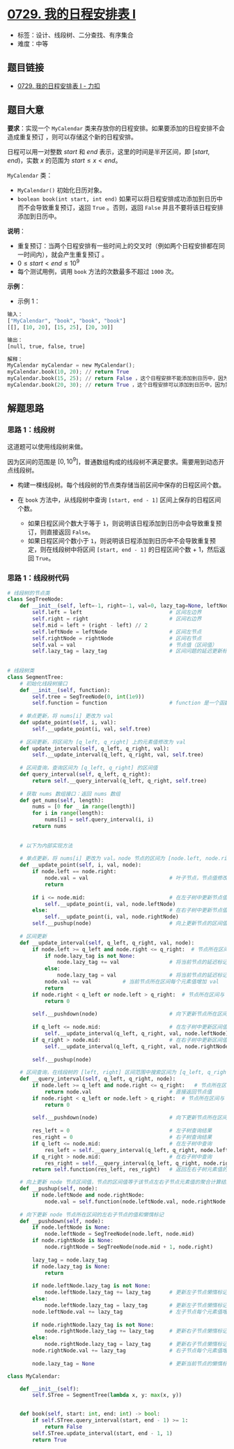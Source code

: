 # [0729. 我的日程安排表 I](https://leetcode.cn/problems/my-calendar-i/)

- 标签：设计、线段树、二分查找、有序集合
- 难度：中等

## 题目链接

- [0729. 我的日程安排表 I - 力扣](https://leetcode.cn/problems/my-calendar-i/)

## 题目大意

**要求**：实现一个 `MyCalendar` 类来存放你的日程安排。如果要添加的日程安排不会造成重复预订 ，则可以存储这个新的日程安排。

日程可以用一对整数 $start$ 和 $end$ 表示，这里的时间是半开区间，即 $[start, end)$，实数 $x$ 的范围为 $start \le x < end$。

`MyCalendar` 类：

- `MyCalendar()` 初始化日历对象。
- `boolean book(int start, int end)` 如果可以将日程安排成功添加到日历中而不会导致重复预订，返回 `True` 。否则，返回 `False` 并且不要将该日程安排添加到日历中。

**说明**：

- 重复预订：当两个日程安排有一些时间上的交叉时（例如两个日程安排都在同一时间内），就会产生重复预订 。
- $0 \le start < end \le 10^9$
- 每个测试用例，调用 `book` 方法的次数最多不超过 `1000` 次。

**示例**：

- 示例 1：

```python
输入：
["MyCalendar", "book", "book", "book"]
[[], [10, 20], [15, 25], [20, 30]]

输出：
[null, true, false, true]

解释：
MyCalendar myCalendar = new MyCalendar();
myCalendar.book(10, 20); // return True
myCalendar.book(15, 25); // return False ，这个日程安排不能添加到日历中，因为时间 15 已经被另一个日程安排预订了。
myCalendar.book(20, 30); // return True ，这个日程安排可以添加到日历中，因为第一个日程安排预订的每个时间都小于 20 ，且不包含时间 20 。
```

## 解题思路

### 思路 1：线段树

这道题可以使用线段树来做。

因为区间的范围是 $[0, 10^9]$，普通数组构成的线段树不满足要求。需要用到动态开点线段树。

- 构建一棵线段树。每个线段树的节点类存储当前区间中保存的日程区间个数。

- 在 `book` 方法中，从线段树中查询 `[start, end - 1]` 区间上保存的日程区间个数。
  - 如果日程区间个数大于等于 `1`，则说明该日程添加到日历中会导致重复预订，则直接返回 `False`。
  - 如果日程区间个数小于 `1`，则说明该日程添加到日历中不会导致重复预定，则在线段树中将区间 `[start, end - 1]` 的日程区间个数 + 1，然后返回 `True`。

### 思路 1：线段树代码

```python
# 线段树的节点类
class SegTreeNode:
    def __init__(self, left=-1, right=-1, val=0, lazy_tag=None, leftNode=None, rightNode=None):
        self.left = left                            # 区间左边界
        self.right = right                          # 区间右边界
        self.mid = left + (right - left) // 2
        self.leftNode = leftNode                    # 区间左节点
        self.rightNode = rightNode                  # 区间右节点
        self.val = val                              # 节点值（区间值）
        self.lazy_tag = lazy_tag                    # 区间问题的延迟更新标记
        
        
# 线段树类
class SegmentTree:
    # 初始化线段树接口
    def __init__(self, function):
        self.tree = SegTreeNode(0, int(1e9))
        self.function = function                    # function 是一个函数，左右区间的聚合方法
            
    # 单点更新，将 nums[i] 更改为 val
    def update_point(self, i, val):
        self.__update_point(i, val, self.tree)
    
    # 区间更新，将区间为 [q_left, q_right] 上的元素值修改为 val
    def update_interval(self, q_left, q_right, val):
        self.__update_interval(q_left, q_right, val, self.tree)
        
    # 区间查询，查询区间为 [q_left, q_right] 的区间值
    def query_interval(self, q_left, q_right):
        return self.__query_interval(q_left, q_right, self.tree)
    
    # 获取 nums 数组接口：返回 nums 数组
    def get_nums(self, length):
        nums = [0 for _ in range(length)]
        for i in range(length):
            nums[i] = self.query_interval(i, i)
        return nums
    
    
    # 以下为内部实现方法
    
    # 单点更新，将 nums[i] 更改为 val。node 节点的区间为 [node.left, node.right]
    def __update_point(self, i, val, node):
        if node.left == node.right:
            node.val = val                          # 叶子节点，节点值修改为 val
            return
        
        if i <= node.mid:                           # 在左子树中更新节点值
            self.__update_point(i, val, node.leftNode)
        else:                                       # 在右子树中更新节点值
            self.__update_point(i, val, node.rightNode)
        self.__pushup(node)                         # 向上更新节点的区间值
    
    # 区间更新
    def __update_interval(self, q_left, q_right, val, node):
        if node.left >= q_left and node.right <= q_right:  # 节点所在区间被 [q_left, q_right] 所覆盖
            if node.lazy_tag is not None:
                node.lazy_tag += val                # 将当前节点的延迟标记增加 val
            else:
                node.lazy_tag = val                 # 将当前节点的延迟标记增加 val
            node.val += val          # 当前节点所在区间每个元素值增加 val
            return
        if node.right < q_left or node.left > q_right:  # 节点所在区间与 [q_left, q_right] 无关
            return 0
    
        self.__pushdown(node)                       # 向下更新节点所在区间的左右子节点的值和懒惰标记
    
        if q_left <= node.mid:                      # 在左子树中更新区间值
            self.__update_interval(q_left, q_right, val, node.leftNode)
        if q_right > node.mid:                      # 在右子树中更新区间值
            self.__update_interval(q_left, q_right, val, node.rightNode)
            
        self.__pushup(node)
    
    # 区间查询，在线段树的 [left, right] 区间范围中搜索区间为 [q_left, q_right] 的区间值
    def __query_interval(self, q_left, q_right, node):
        if node.left >= q_left and node.right <= q_right:   # 节点所在区间被 [q_left, q_right] 所覆盖
            return node.val                         # 直接返回节点值
        if node.right < q_left or node.left > q_right:  # 节点所在区间与 [q_left, q_right] 无关
            return 0
                                  
        self.__pushdown(node)                       # 向下更新节点所在区间的左右子节点的值和懒惰标记
        
        res_left = 0                                # 左子树查询结果
        res_right = 0                               # 右子树查询结果
        if q_left <= node.mid:                      # 在左子树中查询
            res_left = self.__query_interval(q_left, q_right, node.leftNode)
        if q_right > node.mid:                      # 在右子树中查询
            res_right = self.__query_interval(q_left, q_right, node.rightNode)
        return self.function(res_left, res_right)   # 返回左右子树元素值的聚合计算结果

    # 向上更新 node 节点区间值，节点的区间值等于该节点左右子节点元素值的聚合计算结果
    def __pushup(self, node):
        if node.leftNode and node.rightNode:
            node.val = self.function(node.leftNode.val, node.rightNode.val)
    
    # 向下更新 node 节点所在区间的左右子节点的值和懒惰标记
    def __pushdown(self, node):
        if node.leftNode is None:
            node.leftNode = SegTreeNode(node.left, node.mid)
        if node.rightNode is None:
            node.rightNode = SegTreeNode(node.mid + 1, node.right)
            
        lazy_tag = node.lazy_tag
        if node.lazy_tag is None:
            return
            
        if node.leftNode.lazy_tag is not None:
            node.leftNode.lazy_tag += lazy_tag      # 更新左子节点懒惰标记
        else:
            node.leftNode.lazy_tag = lazy_tag       # 更新左子节点懒惰标记
        node.leftNode.val += lazy_tag               # 左子节点每个元素值增加 lazy_tag
        
        if node.rightNode.lazy_tag is not None:
            node.rightNode.lazy_tag += lazy_tag     # 更新右子节点懒惰标记
        else:
            node.rightNode.lazy_tag = lazy_tag      # 更新右子节点懒惰标记
        node.rightNode.val += lazy_tag              # 右子节点每个元素值增加 lazy_tag
        
        node.lazy_tag = None                        # 更新当前节点的懒惰标记

class MyCalendar:

    def __init__(self):
        self.STree = SegmentTree(lambda x, y: max(x, y))


    def book(self, start: int, end: int) -> bool:
        if self.STree.query_interval(start, end - 1) >= 1:
            return False
        self.STree.update_interval(start, end - 1, 1)
        return True
```
